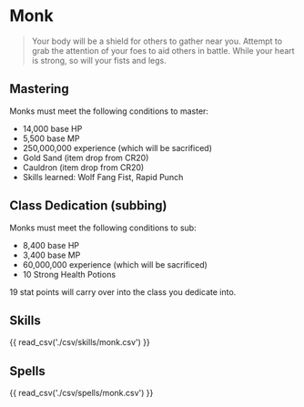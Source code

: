# Monk

> Your body will be a shield for others to gather near you. Attempt to grab the attention of your foes to aid others in battle. While your heart is strong, so will your fists and legs.

## Mastering

Monks must meet the following conditions to master:

- 14,000 base HP
- 5,500 base MP
- 250,000,000 experience (which will be sacrificed)
- Gold Sand (item drop from CR20)
- Cauldron (item drop from CR20)
- Skills learned: Wolf Fang Fist, Rapid Punch

## Class Dedication (subbing)

Monks must meet the following conditions to sub:

- 8,400 base HP
- 3,400 base MP
- 60,000,000 experience (which will be sacrificed)
- 10 Strong Health Potions

19 stat points will carry over into the class you dedicate into.

## Skills

{{ read_csv('./csv/skills/monk.csv') }}

## Spells

{{ read_csv('./csv/spells/monk.csv') }}
